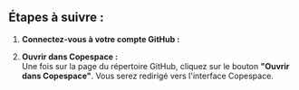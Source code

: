 ## Étapes à suivre :

1. **Connectez-vous à votre compte GitHub :**  

2. **Ouvrir dans Copespace :**  
   Une fois sur la page du répertoire GitHub, cliquez sur le bouton **"Ouvrir dans Copespace"**. Vous serez redirigé vers l'interface Copespace.
